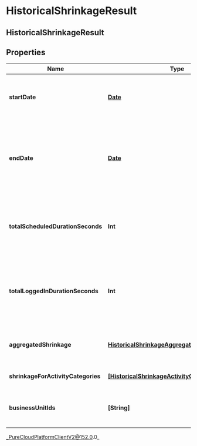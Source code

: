 # HistoricalShrinkageResult

## HistoricalShrinkageResult

## Properties

|Name | Type | Description | Notes|
|------------ | ------------- | ------------- | -------------|
| **startDate** | [**Date**](Date) | Beginning of the date range that was queried, in ISO-8601 format | [optional] |
| **endDate** | [**Date**](Date) | End of the date range that was queried, in ISO-8601 format. If it was not set, end date will be set to the queried time | [optional] |
| **totalScheduledDurationSeconds** | **Int** | Total duration in seconds for which agents in the management unit are scheduled | [optional] |
| **totalLoggedInDurationSeconds** | **Int** | Total duration in seconds for which agents in the management unit are actually logged-in | [optional] |
| **aggregatedShrinkage** | [**HistoricalShrinkageAggregateResponse**](HistoricalShrinkageAggregateResponse) | Aggregated shrinkage data for all the activity categories | [optional] |
| **shrinkageForActivityCategories** | [**[HistoricalShrinkageActivityCategoryResponse]**](HistoricalShrinkageActivityCategoryResponse) | Shrinkage for activity categories | [optional] |
| **businessUnitIds** | **[String]** | List of all business units of all the agents in response | [optional] |



_PureCloudPlatformClientV2@152.0.0_
